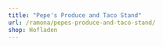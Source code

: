 ```yaml
---
title: "Pepe's Produce and Taco Stand"
url: /ramona/pepes-produce-and-taco-stand/
shop: Hofladen
---
```

